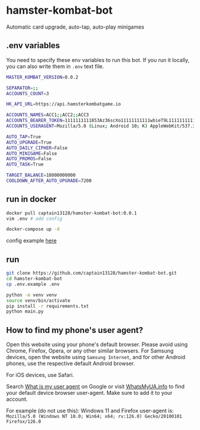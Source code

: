 # hamster-kombat-bot

Automatic card upgrade, auto-tap, auto-play minigames

## .env variables

You need to specify these env variables to run this bot. If you run it locally, you can also write them in `.env` text
file.

``` bash
MASTER_KOMBAT_VERSION=0.0.2

SEPARATOR=;;
ACCOUNTS_COUNT=3

HK_API_URL=https://api.hamsterkombatgame.io

ACCOUNTS_NAMES=ACC1;;ACC2;;ACC3
ACCOUNTS_BEARER_TOKEN=1111111111853Az36scXo11111111111wbieT9L1111111111qrxq1111111111111Kc71qzYdOV551111111111;;2222222222853Az36scXo22222222222wbieT9L2222222222qrxq2222222222222Kc71qzYdOV552222222222;;3333333333853Az36scXo33333333333wbieT9L3333333333qrxq3333333333333Kc71qzYdOV553333333333
ACCOUNTS_USERAGENT=Mozilla/5.0 (Linux; Android 10; K) AppleWebKit/537.36 (KHTML, like Gecko) Chrome/123.0.6312.118 Mobile Safari/537.36 XiaoMi/MiuiBrowser/14.15.1-gn;;Mozilla/5.0 (Linux; Android 10; K) AppleWebKit/537.36 (KHTML, like Gecko) Chrome/123.0.6312.118 Mobile Safari/537.36 XiaoMi/MiuiBrowser/14.15.1-gn;;Mozilla/5.0 (Linux; Android 10; K) AppleWebKit/537.36 (KHTML, like Gecko) Chrome/123.0.6312.118 Mobile Safari/537.36 XiaoMi/MiuiBrowser/14.15.1-gn

AUTO_TAP=True
AUTO_UPGRADE=True
AUTO_DAILY_CIPHER=False
AUTO_MINIGAME=False
AUTO_PROMOS=False
AUTO_TASK=True

TARGET_BALANCE=18000000000
COOLDOWN_AFTER_AUTO_UPGRADE=7200

```

## run in docker
```bash
docker pull captain13128/hamster-kombat-bot:0.0.1
vim .env # add config

docker-compose up -d
```
config example [here]((https://github.com/captain13128/hamster-kombat-bot/blob/main/.env.example))

## run
```bash
git clone https://github.com/captain13128/hamster-kombat-bot.git
cd hamster-kombat-bot
cp .env.example .env

python -m venv venv
source venv/bin/activate
pip install -r requirements.txt
python main.py
```

## How to find my phone's user agent?

Open this website using your phone's default browser. Please avoid using Chrome, Firefox, Opera, or any other similar browsers. For Samsung devices, open the website using `Samsung Internet`, and for other Android phones, use the respective default Android browser.

For iOS devices, use Safari.

Search [What is my user agent](https://www.google.com/search?q=What+is+my+user+agent) on Google or visit [WhatsMyUA.info](https://www.whatsmyua.info/) to find your default device browser user-agent. Make sure to add it to your account.

For example (do not use this): Windows 11 and Firefox user-agent is: `Mozilla/5.0 (Windows NT 10.0; Win64; x64; rv:126.0) Gecko/20100101 Firefox/126.0`
